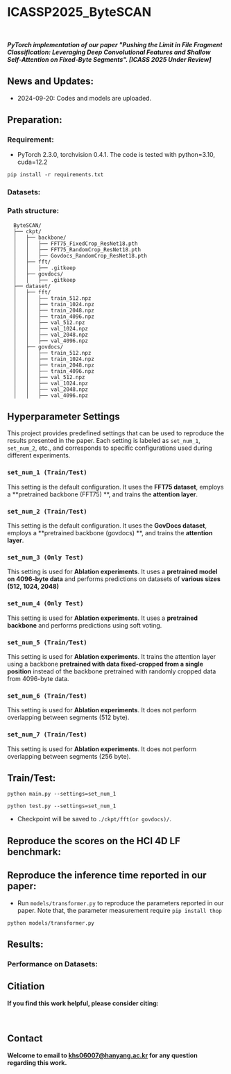 # ICASSP2025_ByteSCAN
<br>
<!-- <p align="center"> <img src="" width="90%"> </p> -->

***PyTorch implementation of our paper "Pushing the Limit in File Fragment Classification: Leveraging Deep Convolutional Features and Shallow Self-Attention on Fixed-Byte Segments". [ICASS 2025 Under Review]***<br>

## News and Updates:
* 2024-09-20: Codes and models are uploaded.

## Preparation:
### Requirement:
* PyTorch 2.3.0, torchvision 0.4.1. The code is tested with python=3.10, cuda=12.2

```
pip install -r requirements.txt
```

### Datasets:

### Path structure:
  ```
    ByteSCAN/
    ├── ckpt/
    │   ├── backbone/
    │   │   ├── FFT75_FixedCrop_ResNet18.pth
    │   │   ├── FFT75_RandomCrop_ResNet18.pth
    │   │   ├── Govdocs_RandomCrop_ResNet18.pth
    │   ├── fft/
    │   │   ├── .gitkeep
    │   ├── govdocs/
    │   │   ├── .gitkeep
    ├── dataset/
    │   ├── fft/
    │   │   ├── train_512.npz
    │   │   ├── train_1024.npz
    │   │   ├── train_2048.npz
    │   │   ├── train_4096.npz
    │   │   ├── val_512.npz
    │   │   ├── val_1024.npz
    │   │   ├── val_2048.npz
    │   │   ├── val_4096.npz
    │   ├── govdocs/
    │   │   ├── train_512.npz
    │   │   ├── train_1024.npz
    │   │   ├── train_2048.npz
    │   │   ├── train_4096.npz
    │   │   ├── val_512.npz
    │   │   ├── val_1024.npz
    │   │   ├── val_2048.npz
    │   │   ├── val_4096.npz
  ```

## Hyperparameter Settings

This project provides predefined settings that can be used to reproduce the results presented in the paper. Each setting is labeled as `set_num_1`, `set_num_2`, etc., and corresponds to specific configurations used during different experiments.

### `set_num_1 (Train/Test)`
This setting is the default configuration. It uses the **FFT75 dataset**, employs a **pretrained backbone (FFT75) **, and trains the **attention layer**.

### `set_num_2 (Train/Test)`
This setting is the default configuration. It uses the **GovDocs dataset**, employs a **pretrained backbone (govdocs) **, and trains the **attention layer**.

### `set_num_3 (Only Test)`
This setting is used for **Ablation experiments**. It uses a **pretrained model on 4096-byte data** and performs predictions on datasets of **various sizes (512, 1024, 2048)**

### `set_num_4 (Only Test)`
This setting is used for **Ablation experiments**. It uses a **pretrained backbone** and performs predictions using soft voting.

### `set_num_5 (Train/Test)`
This setting is used for **Ablation experiments**. It trains the attention layer using a backbone **pretrained with data fixed-cropped from a single position** instead of the backbone pretrained with randomly cropped data from 4096-byte data.

### `set_num_6 (Train/Test)`
This setting is used for **Ablation experiments**. It does not perform overlapping between segments (512 byte).

### `set_num_7 (Train/Test)`
This setting is used for **Ablation experiments**. It does not perform overlapping between segments (256 byte).


## Train/Test:
```
python main.py --settings=set_num_1
```

```
python test.py --settings=set_num_1
```
* Checkpoint will be saved to `./ckpt/fft(or govdocs)/`.

## Reproduce the scores on the HCI 4D LF benchmark:


## Reproduce the inference time reported in our paper:
* Run `models/transformer.py` to reproduce the parameters reported in our paper. Note that, the parameter measurement require `pip install thop`
```
python models/transformer.py
```

## Results:

### Performance on Datasets:
<!-- <p align="center"> <img src="https://raw.github.com/YingqianWang/OACC-Net/master/Figs/QuantitativeMSE.png" width="95%"> </p> -->


## Citiation
**If you find this work helpful, please consider citing:**
<!-- ```
@InProceedings{,
    author    = {},
    title     = {},
    booktitle = {},
    month     = {},
    year      = {},
    pages     = {}
}
``` -->
<br>

## Contact
**Welcome to email to [khs06007@hanyang.ac.kr](khs06007@hanyang.ac.kr) for any question regarding this work.**
